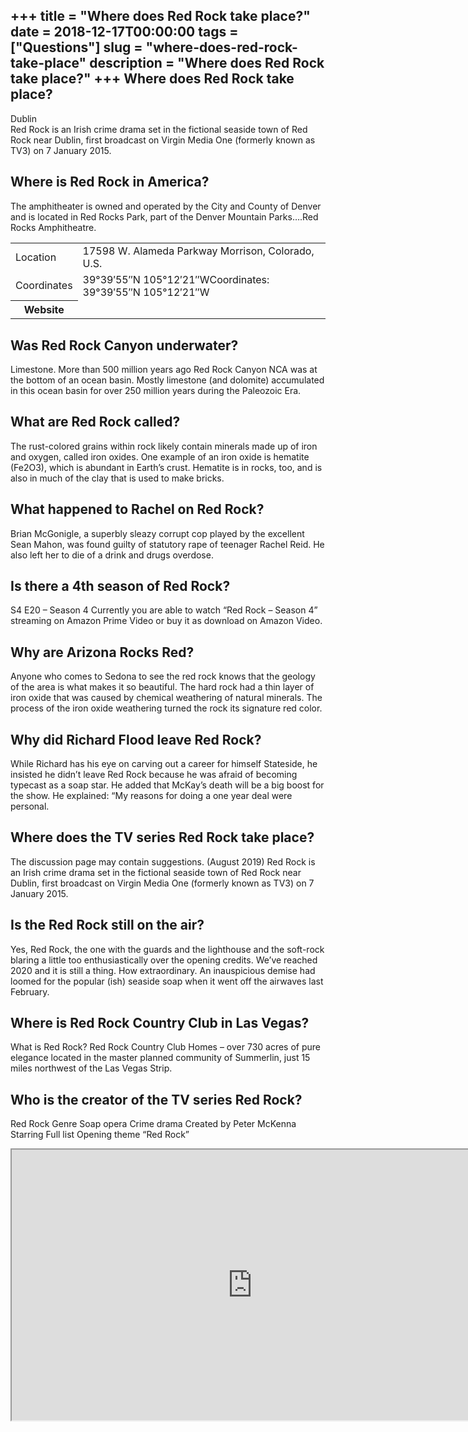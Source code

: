 +++
title = "Where does Red Rock take place?"
date = 2018-12-17T00:00:00
tags = ["Questions"]
slug = "where-does-red-rock-take-place"
description = "Where does Red Rock take place?"
+++
Where does Red Rock take place?
-------------------------------

Dublin  
Red Rock is an Irish crime drama set in the fictional seaside town of Red Rock near Dublin, first broadcast on Virgin Media One (formerly known as TV3) on 7 January 2015.

Where is Red Rock in America?
-----------------------------

The amphitheater is owned and operated by the City and County of Denver and is located in Red Rocks Park, part of the Denver Mountain Parks….Red Rocks Amphitheatre.

<table><tr><td>Location</td><td>17598 W. Alameda Parkway Morrison, Colorado, U.S.</td></tr><tr><td>Coordinates</td><td>39°39′55″N 105°12′21″WCoordinates: 39°39′55″N 105°12′21″W</td></tr><tr><th>Website</th></tr></table>

Was Red Rock Canyon underwater?
-------------------------------

Limestone. More than 500 million years ago Red Rock Canyon NCA was at the bottom of an ocean basin. Mostly limestone (and dolomite) accumulated in this ocean basin for over 250 million years during the Paleozoic Era.

What are Red Rock called?
-------------------------

The rust-colored grains within rock likely contain minerals made up of iron and oxygen, called iron oxides. One example of an iron oxide is hematite (Fe2O3), which is abundant in Earth’s crust. Hematite is in rocks, too, and is also in much of the clay that is used to make bricks.

What happened to Rachel on Red Rock?
------------------------------------

Brian McGonigle, a superbly sleazy corrupt cop played by the excellent Sean Mahon, was found guilty of statutory rape of teenager Rachel Reid. He also left her to die of a drink and drugs overdose.

Is there a 4th season of Red Rock?
----------------------------------

S4 E20 – Season 4 Currently you are able to watch “Red Rock – Season 4” streaming on Amazon Prime Video or buy it as download on Amazon Video.

Why are Arizona Rocks Red?
--------------------------

Anyone who comes to Sedona to see the red rock knows that the geology of the area is what makes it so beautiful. The hard rock had a thin layer of iron oxide that was caused by chemical weathering of natural minerals. The process of the iron oxide weathering turned the rock its signature red color.

Why did Richard Flood leave Red Rock?
-------------------------------------

While Richard has his eye on carving out a career for himself Stateside, he insisted he didn’t leave Red Rock because he was afraid of becoming typecast as a soap star. He added that McKay’s death will be a big boost for the show. He explained: “My reasons for doing a one year deal were personal.

Where does the TV series Red Rock take place?
---------------------------------------------

The discussion page may contain suggestions. (August 2019) Red Rock is an Irish crime drama set in the fictional seaside town of Red Rock near Dublin, first broadcast on Virgin Media One (formerly known as TV3) on 7 January 2015.

Is the Red Rock still on the air?
---------------------------------

Yes, Red Rock, the one with the guards and the lighthouse and the soft-rock blaring a little too enthusiastically over the opening credits. We’ve reached 2020 and it is still a thing. How extraordinary. An inauspicious demise had loomed for the popular (ish) seaside soap when it went off the airwaves last February.

Where is Red Rock Country Club in Las Vegas?
--------------------------------------------

What is Red Rock? Red Rock Country Club Homes – over 730 acres of pure elegance located in the master planned community of Summerlin, just 15 miles northwest of the Las Vegas Strip.

Who is the creator of the TV series Red Rock?
---------------------------------------------

Red Rock Genre Soap opera Crime drama Created by Peter McKenna Starring Full list Opening theme “Red Rock”

<iframe allow="accelerometer; autoplay; clipboard-write; encrypted-media; gyroscope; picture-in-picture" allowfullscreen="" class="__youtube_prefs__  epyt-is-override  no-lazyload" data-no-lazy="1" data-origheight="433" data-origwidth="770" data-skipgform_ajax_framebjll="" height="433" id="_ytid_71164" loading="lazy" src="https://www.youtube.com/embed/CbAm9dafWls?enablejsapi=1&autoplay=0&cc_load_policy=0&cc_lang_pref=&iv_load_policy=1&loop=0&modestbranding=0&rel=1&fs=1&playsinline=0&autohide=2&theme=dark&color=red&controls=1&" title="YouTube player" width="770"></iframe>